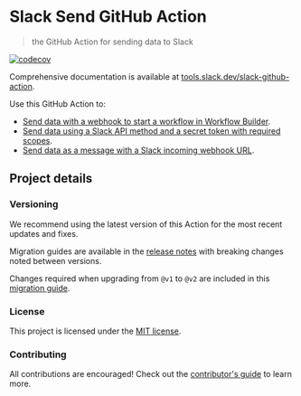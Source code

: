 # Slack Send GitHub Action

> the GitHub Action for sending data to Slack

[![codecov](https://codecov.io/gh/slackapi/slack-github-action/graph/badge.svg?token=OZNX7FHN78)](https://codecov.io/gh/slackapi/slack-github-action)

Comprehensive documentation is available at [tools.slack.dev/slack-github-action](https://tools.slack.dev/slack-github-action).

Use this GitHub Action to:

- [Send data with a webhook to start a workflow in Workflow Builder](https://tools.slack.dev/slack-github-action/sending-techniques/sending-data-webhook-slack-workflow).
- [Send data using a Slack API method and a secret token with required scopes](https://tools.slack.dev/slack-github-action/sending-techniques/sending-data-slack-api-method/).
- [Send data as a message with a Slack incoming webhook URL](https://tools.slack.dev/slack-github-action/sending-techniques/sending-data-slack-incoming-webhook/).

## Project details

### Versioning

We recommend using the latest version of this Action for the most recent updates and fixes.

Migration guides are available in the [release notes](https://github.com/slackapi/slack-github-action/releases) with breaking changes noted between versions.

Changes required when upgrading from `@v1` to `@v2` are included in this [migration guide](https://github.com/slackapi/slack-github-action/releases/tag/v2.0.0).

### License

This project is licensed under the [MIT license](LICENSE).

### Contributing

All contributions are encouraged! Check out the [contributor's guide](.github/contributing.md) to learn more.
